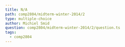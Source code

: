 ```yaml
---
title: N/A
path: comp2804/midterm-winter-2014/2
type: multiple-choice
author: Michiel Smid
question: comp2804/midterm-winter-2014/2/question.ts
tags:
  - comp2804
---
```


